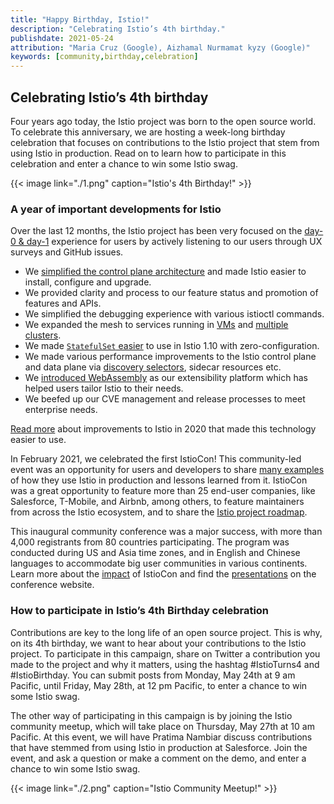 ```yaml
---
title: "Happy Birthday, Istio!"
description: "Celebrating Istio’s 4th birthday."
publishdate: 2021-05-24
attribution: "Maria Cruz (Google), Aizhamal Nurmamat kyzy (Google)"
keywords: [community,birthday,celebration]
---
```


## Celebrating Istio’s 4th birthday

Four years ago today, the Istio project was born to the open source world. To celebrate this anniversary,
we are hosting a week-long birthday celebration that focuses on contributions to the Istio project that
stem from using Istio in production. Read on to learn how to participate in this celebration and enter a
chance to win some Istio swag.

{{< image link="./1.png" caption="Istio's 4th Birthday!" >}}

### A year of important developments for Istio

Over the last 12 months, the Istio project has been very focused on the [day-0
& day-1](https://dzone.com/articles/defining-day-2-operations) experience for
users by actively listening to our users through UX surveys and GitHub issues.

- We [simplified the control plane architecture](/blog/2020/istiod/) and
   made Istio easier to install, configure and upgrade.
- We provided clarity and process to our feature status and promotion of features and APIs.
- We simplified the debugging experience with various istioctl commands.
- We expanded the mesh to services running in [VMs](/news/releases/1.9.x/announcing-1.9/#virtual-machine-integration-beta)
    and [multiple clusters](/docs/setup/install/multicluster/).
- We made [`StatefulSet` easier](/blog/2021/statefulsets-made-easier/) to use in Istio 1.10 with zero-configuration.
- We made various performance improvements to the Istio control plane and data plane via [discovery selectors](/blog/2021/discovery-selectors/), sidecar resources etc.
- We [introduced WebAssembly](/blog/2021/wasm-progress/) as our extensibility platform which has helped users tailor Istio to their needs.
- We beefed up our CVE management and release processes to meet enterprise needs.

[Read more](/blog/2020/tradewinds-2020/) about improvements to
Istio in 2020 that made this technology easier to use.

In February 2021, we celebrated the first IstioCon! This community-led event was an opportunity
for users and developers to share [many examples](https://www.youtube.com/playlist?list=PL7wB27eZmdffS-g_xh7X-b0echc_XZMKV)
of how they use Istio in production and lessons
learned from it. IstioCon was a great opportunity to feature more than 25 end-user companies,
like Salesforce, T-Mobile, and Airbnb, among others, to feature maintainers from across the Istio
ecosystem, and to share the [Istio project roadmap](https://www.youtube.com/watch?v=WmjTeN-jtdY).

This inaugural community conference was a major success, with more than 4,000 registrants from 80
countries participating. The program was conducted during US and Asia time zones,
and in English and Chinese languages to accommodate big user communities in various continents.
Learn more about the [impact](https://events.istio.io/istiocon-2021/slides/IstioCon2021-Report.pdf)
of IstioCon and find the [presentations](https://events.istio.io/istiocon-2021/sessions/) on
the conference website.

### How to participate in Istio’s 4th Birthday celebration

Contributions are key to the long life of an open source project. This is why, on its 4th birthday,
we want to hear about your contributions to the Istio project. To participate in this campaign,
share on Twitter a contribution you made to the project and why it matters, using the hashtag #IstioTurns4
and #IstioBirthday. You can submit posts from Monday, May 24th at 9 am Pacific, until
Friday, May 28th, at 12 pm Pacific, to enter a chance to win some Istio swag.

The other way of participating in this campaign is by joining the Istio community meetup, which
will take place on Thursday, May 27th at 10 am Pacific. At this event, we will have Pratima Nambiar
discuss contributions that have stemmed from using Istio in production at Salesforce. Join the event,
and ask a question or make a comment on the demo, and enter a chance to win some Istio swag.

{{< image link="./2.png" caption="Istio Community Meetup!" >}}
